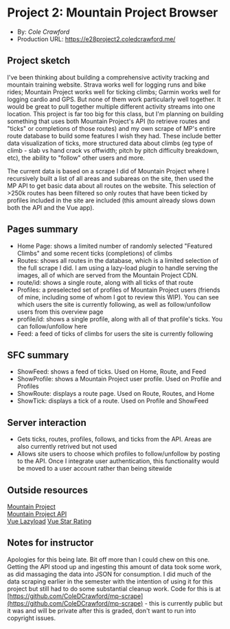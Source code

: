 # Project 2: Mountain Project Browser
+ By: *Cole Crawford*
+ Production URL: <https://e28project2.coledcrawford.me/>

## Project sketch
I've been thinking about building a comprehensive activity tracking and mountain training website. Strava works well for logging runs and bike rides; Mountain Project works well for ticking climbs; Garmin works well for logging cardio and GPS. But none of them work particularly well together. It would be great to pull together multiple different activity streams into one location. This project is far too big for this class, but I'm planning on building something that uses both Mountain Project's API (to retrieve routes and "ticks" or completions of those routes) and my own scrape of MP's entire route database to build some features I wish they had. These include better data visualization of ticks, more structured data about climbs (eg type of climb - slab vs hand crack vs offwidth; pitch by pitch difficulty breakdown, etc), the ability to "follow" other users and more.

The current data is based on a scrape I did of Mountain Project where I recursively built a list of all areas and subareas on the site, then used the MP API to get basic data about all routes on the website. This selection of >250k routes has been filtered so only routes that have been ticked by profiles included in the site are included (this amount already slows down both the API and the Vue app).

## Pages summary
-   Home Page: shows a limited number of randomly selected "Featured Climbs" and some recent ticks (completions) of climbs
-   Routes: shows all routes in the database, which is a limited selection of the full scrape I did. I am using a lazy-load plugin to handle serving the images, all of which are served from the Mountain Project CDN.
-   route/id: shows a single route, along with all ticks of that route
-   Profiles: a preselected set of profiles of Mountain Project users (friends of mine, including some of whom I got to review this WIP). You can see which users the site is currently following, as well as follow/unfollow users from this overview page
-   profile/id: shows a single profile, along with all of that profile's ticks. You can follow/unfollow here
-   Feed: a feed of ticks of climbs for users the site is currently following

## SFC summary
-   ShowFeed: shows a feed of ticks. Used on Home, Route, and Feed
-   ShowProfile: shows a Mountain Project user profile. Used on Profile and Profiles
-   ShowRoute: displays a route page. Used on Route, Routes, and Home
-   ShowTick: displays a tick of a route. Used on Profile and ShowFeed
  
## Server interaction
-   Gets ticks, routes, profiles, follows, and ticks from the API. Areas are also currently retrived but not used
-   Allows site users to choose which profiles to follow/unfollow by posting to the API. Once I integrate user authentication, this functionality would be moved to a user account rather than being sitewide

## Outside resources
[Mountain Project](https://www.mountainproject.com/)  
[Mountain Project API](https://www.mountainproject.com/data)  
[Vue Lazyload](https://www.npmjs.com/package/vue-lazyload)
[Vue Star Rating](https://www.npmjs.com/package/vue-star-rating)

## Notes for instructor
Apologies for this being late. Bit off more than I could chew on this one. Getting the API stood up and ingesting this amount of data took some work, as did massaging the data into JSON for consumption. I did much of the data scraping earlier in the semester with the intention of using it for this project but still had to do some substantial cleanup work. Code for this is at [https://github.com/ColeDCrawford/mp-scrape](https://github.com/ColeDCrawford/mp-scrape) - this is currently public but it was and will be private after this is graded, don't want to run into copyright issues.